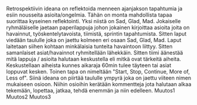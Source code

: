 Retrospektiivin ideana on reflektoida menneen ajanjakson tapahtumia ja esiin nousseita asioita/ongelmia. Tähän on monta mahdollista tapaa suorittaa kyseinen reflektointi. Yksi niistä on Sad, Glad, Mad. Jokaiselle ryhmäläiselle jaetaan paperilappuja johon jokainen kirjoittaa asioita joita on havainnut, työskentelytavoista, tiimistä, sprintin tapahtumista. Sitten laput viedään taululle joka on jaettu kolmeen eri osaan Sad, Glad, Mad. Laput laitetaan siihen kohtaan minkälaisia tunteita havaintoon liittyy. Sitten samanlaiset asiat/havainnot ryhmitellään lähekkäin. Sitten tiimi äänestää mitä lappuja / asioita halutaan keskustella eli mitkä ovat tärkeitä aiheita. Keskustellaan aiheista kunnes aikaraja 60min tulee täyteen tai asiat loppuvat kesken. Toinen tapa on nimeltään "Start, Stop, Continue, More of, Less of". Siinä ideana on piirtää taululle ympyrä joka on jaettu viiteen nimen mukaiseen osioon. Niihin osioihin kerätään kommentteja jota halutaan alkaa tekemään, lopettaa, jatkaa, tehdä enemmän ja niin edelleen.
Muutos1
Muutos2
Muutos3
